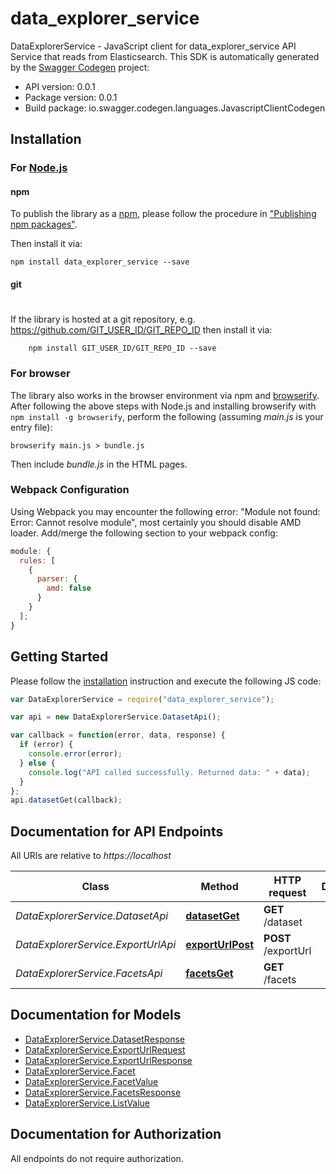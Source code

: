 # data_explorer_service

DataExplorerService - JavaScript client for data_explorer_service
API Service that reads from Elasticsearch.
This SDK is automatically generated by the [Swagger Codegen](https://github.com/swagger-api/swagger-codegen) project:

- API version: 0.0.1
- Package version: 0.0.1
- Build package: io.swagger.codegen.languages.JavascriptClientCodegen

## Installation

### For [Node.js](https://nodejs.org/)

#### npm

To publish the library as a [npm](https://www.npmjs.com/),
please follow the procedure in ["Publishing npm packages"](https://docs.npmjs.com/getting-started/publishing-npm-packages).

Then install it via:

```shell
npm install data_explorer_service --save
```

#### git

#

If the library is hosted at a git repository, e.g.
https://github.com/GIT_USER_ID/GIT_REPO_ID
then install it via:

```shell
    npm install GIT_USER_ID/GIT_REPO_ID --save
```

### For browser

The library also works in the browser environment via npm and [browserify](http://browserify.org/). After following
the above steps with Node.js and installing browserify with `npm install -g browserify`,
perform the following (assuming _main.js_ is your entry file):

```shell
browserify main.js > bundle.js
```

Then include _bundle.js_ in the HTML pages.

### Webpack Configuration

Using Webpack you may encounter the following error: "Module not found: Error:
Cannot resolve module", most certainly you should disable AMD loader. Add/merge
the following section to your webpack config:

```javascript
module: {
  rules: [
    {
      parser: {
        amd: false
      }
    }
  ];
}
```

## Getting Started

Please follow the [installation](#installation) instruction and execute the following JS code:

```javascript
var DataExplorerService = require("data_explorer_service");

var api = new DataExplorerService.DatasetApi();

var callback = function(error, data, response) {
  if (error) {
    console.error(error);
  } else {
    console.log("API called successfully. Returned data: " + data);
  }
};
api.datasetGet(callback);
```

## Documentation for API Endpoints

All URIs are relative to _https://localhost_

| Class                              | Method                                                  | HTTP request        | Description |
| ---------------------------------- | ------------------------------------------------------- | ------------------- | ----------- |
| _DataExplorerService.DatasetApi_   | [**datasetGet**](docs/DatasetApi.md#datasetGet)         | **GET** /dataset    |
| _DataExplorerService.ExportUrlApi_ | [**exportUrlPost**](docs/ExportUrlApi.md#exportUrlPost) | **POST** /exportUrl |
| _DataExplorerService.FacetsApi_    | [**facetsGet**](docs/FacetsApi.md#facetsGet)            | **GET** /facets     |

## Documentation for Models

- [DataExplorerService.DatasetResponse](docs/DatasetResponse.md)
- [DataExplorerService.ExportUrlRequest](docs/ExportUrlRequest.md)
- [DataExplorerService.ExportUrlResponse](docs/ExportUrlResponse.md)
- [DataExplorerService.Facet](docs/Facet.md)
- [DataExplorerService.FacetValue](docs/FacetValue.md)
- [DataExplorerService.FacetsResponse](docs/FacetsResponse.md)
- [DataExplorerService.ListValue](docs/ListValue.md)

## Documentation for Authorization

All endpoints do not require authorization.
